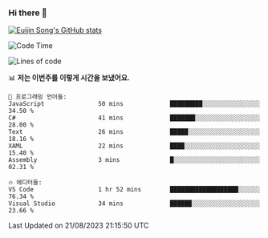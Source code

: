 ### Hi there 👋

[![Euijin Song's GitHub stats](https://github-readme-stats.vercel.app/api?username=lstar2397&count_private=true&show_icons=true&theme=tokyonight&locale=kr)](https://github.com/anuraghazra/github-readme-stats)

<!--START_SECTION:waka-->
![Code Time](http://img.shields.io/badge/Code%20Time-169%20hrs%2030%20mins-blue)

![Lines of code](https://img.shields.io/badge/%EC%A0%80%EB%8A%94%20%EC%97%AC%ED%83%9C%EA%B9%8C%EC%A7%80%20-748.1%20thousand%20%EC%A4%84%EC%9D%98%20%EC%BD%94%EB%93%9C%EB%A5%BC%20%EC%9E%91%EC%84%B1%ED%96%88%EC%96%B4%EC%9A%94.-blue)

📊 **저는 이번주를 이렇게 시간을 보냈어요.** 

```text
💬 프로그래밍 언어들: 
JavaScript               50 mins             █████████░░░░░░░░░░░░░░░░   34.50 % 
C#                       41 mins             ███████░░░░░░░░░░░░░░░░░░   28.00 % 
Text                     26 mins             █████░░░░░░░░░░░░░░░░░░░░   18.16 % 
XAML                     22 mins             ████░░░░░░░░░░░░░░░░░░░░░   15.40 % 
Assembly                 3 mins              █░░░░░░░░░░░░░░░░░░░░░░░░   02.31 % 

🔥 에디터들: 
VS Code                  1 hr 52 mins        ███████████████████░░░░░░   76.34 % 
Visual Studio            34 mins             ██████░░░░░░░░░░░░░░░░░░░   23.66 % 
```


 Last Updated on 21/08/2023 21:15:50 UTC
<!--END_SECTION:waka-->

<!--
**lstar2397/lstar2397** is a ✨ _special_ ✨ repository because its `README.md` (this file) appears on your GitHub profile.

Here are some ideas to get you started:

- 🔭 I’m currently working on ...
- 🌱 I’m currently learning ...
- 👯 I’m looking to collaborate on ...
- 🤔 I’m looking for help with ...
- 💬 Ask me about ...
- 📫 How to reach me: ...
- 😄 Pronouns: ...
- ⚡ Fun fact: ...
-->
